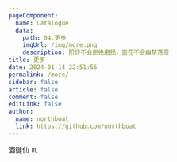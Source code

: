 ```yaml
---
pageComponent:
  name: Catalogue
  data:
    path: 04.更多
    imgUrl: /img/more.png
    description: 阶砖不会拒绝磨损，窗花不会幽禁落霞
title: 更多
date: 2024-01-14 22:51:56
permalink: /more/
sidebar: false
article: false
comment: false
editLink: false
author:
  name: northboat
  link: https://github.com/northboat
---
```


酒键仙 ♏
